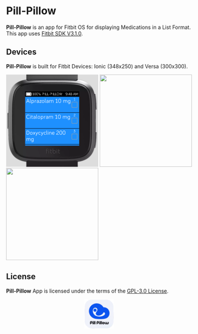 # Pill-Pillow
**Pill-Pillow** is an app for Fitbit OS for displaying Medications in a List Format. This app uses [Fitbit SDK V3.1.0](https://github.com/Fitbit).

## Devices
**Pill-Pillow** is built for Fitbit Devices: Ionic (348x250) and Versa (300x300).

<p align="left">
  <img width="250" height="250" src=./screenshots/Pill-Pillow-versa-1.png>
  <img width="250" height="250" src=./screenshots/Pill-Pillow-versa-2.png>
  <img width="250" height="250" src=./screenshots/Pill-Pillow-versa-3.png>
</p>

## License
**Pill-Pillow** App is licensed under the terms of the [GPL-3.0 License](/LICENSE). 

<p align="middle">
<img width="80" height="80" src=./resources/icon.png>
</p>
